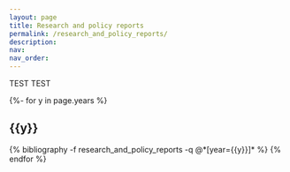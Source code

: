 ```yaml
---
layout: page
title: Research and policy reports
permalink: /research_and_policy_reports/
description:
nav:
nav_order:
---
```



<!-- _pages/research_and_policy_reports.md -->

TEST TEST



<div id="publicationList" class="publications">
 
{%- for y in page.years %}
  <h2 class="year">{{y}}</h2>
  {% bibliography -f research_and_policy_reports -q @*[year={{y}}]* %}
{% endfor %}

</div>
